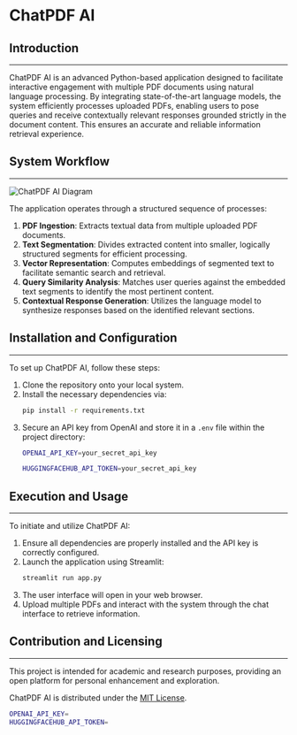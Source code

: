 # ChatPDF AI

## Introduction
------------
ChatPDF AI is an advanced Python-based application designed to facilitate interactive engagement with multiple PDF documents using natural language processing. By integrating state-of-the-art language models, the system efficiently processes uploaded PDFs, enabling users to pose queries and receive contextually relevant responses grounded strictly in the document content. This ensures an accurate and reliable information retrieval experience.

## System Workflow
------------

![ChatPDF AI Diagram](./docs/PDF-LangChain.jpg)

The application operates through a structured sequence of processes:

1. **PDF Ingestion**: Extracts textual data from multiple uploaded PDF documents.
2. **Text Segmentation**: Divides extracted content into smaller, logically structured segments for efficient processing.
3. **Vector Representation**: Computes embeddings of segmented text to facilitate semantic search and retrieval.
4. **Query Similarity Analysis**: Matches user queries against the embedded text segments to identify the most pertinent content.
5. **Contextual Response Generation**: Utilizes the language model to synthesize responses based on the identified relevant sections.

## Installation and Configuration
----------------------------
To set up ChatPDF AI, follow these steps:

1. Clone the repository onto your local system.
2. Install the necessary dependencies via:
   ```bash
   pip install -r requirements.txt
   ```  
3. Secure an API key from OpenAI and store it in a `.env` file within the project directory:
   ```bash
   OPENAI_API_KEY=your_secret_api_key
   ``` 
   ```bash
   HUGGINGFACEHUB_API_TOKEN=your_secret_api_key
   ```  
    


## Execution and Usage
-----
To initiate and utilize ChatPDF AI:

1. Ensure all dependencies are properly installed and the API key is correctly configured.
2. Launch the application using Streamlit:
   ```bash
   streamlit run app.py
   ```  
3. The user interface will open in your web browser.
4. Upload multiple PDFs and interact with the system through the chat interface to retrieve information.

## Contribution and Licensing
------------
This project is intended for academic and research purposes, providing an open platform for personal enhancement and exploration.

ChatPDF AI is distributed under the [MIT License](https://opensource.org/licenses/MIT).

```bash
OPENAI_API_KEY=
HUGGINGFACEHUB_API_TOKEN=
```

